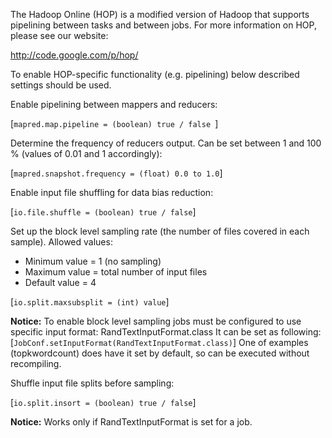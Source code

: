 The Hadoop Online (HOP) is a modified version of Hadoop
that supports pipelining between tasks and between jobs. For more
information on HOP, please see our website:

   http://code.google.com/p/hop/

To enable HOP-specific functionality (e.g. pipelining) below described settings should be used.

Enable pipelining between mappers and reducers:

[<code>mapred.map.pipeline = (boolean) true / false </code>]

Determine the frequency of reducers output. Can be set between 1 and
100 % (values of 0.01 and 1 accordingly):

[<code>mapred.snapshot.frequency = (float) 0.0 to 1.0</code>]

Enable input file shuffling for data bias reduction:

[<code>io.file.shuffle = (boolean) true / false</code>]

Set up the block level sampling rate (the number of files covered in each sample). Allowed values:
<ul>
<li>Minimum value = 1 (no sampling) </li>
<li>Maximum value = total number of input files </li> 
<li>Default value = 4 </li> 
</ul>

[<code>io.split.maxsubsplit = (int) value</code>]

<b>Notice:</b>
To enable block level sampling jobs must be configured to use specific
input format: RandTextInputFormat.class It can be set as following:
[<code>JobConf.setInputFormat(RandTextInputFormat.class)</code>]
One of examples (topkwordcount) does have it set by default, so can
be executed without recompiling.

Shuffle input file splits before sampling:

[<code>io.split.insort = (boolean) true / false</code>]

<b>Notice:</b> 
Works only if RandTextInputFormat is set for a job.
